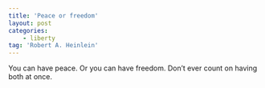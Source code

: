 ```yaml
---
title: 'Peace or freedom'
layout: post
categories:
    - liberty
tag: 'Robert A. Heinlein'
---
```


You can have peace. Or you can have freedom. Don’t ever count on having both at once.
